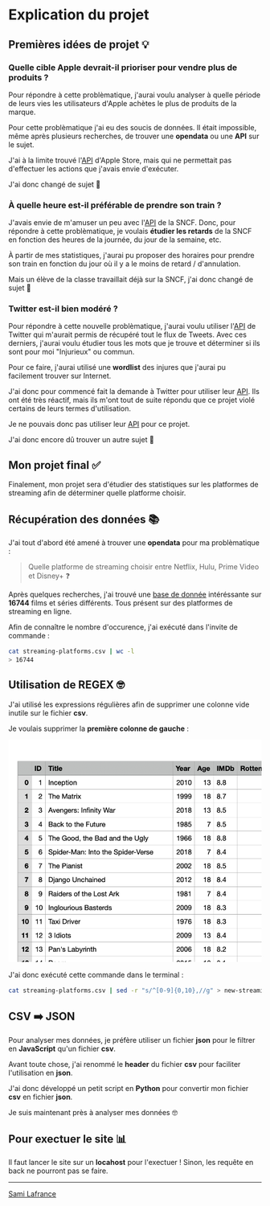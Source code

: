 # Explication du projet

## Premières idées de projet 💡

### Quelle cible Apple devrait-il prioriser pour vendre plus de produits ?

Pour répondre à cette problèmatique, j'aurai voulu analyser à quelle période de leurs vies les utilisateurs d'Apple achètes le plus de produits de la marque.

Pour cette problèmatique j'ai eu des soucis de données. Il était impossible, même après plusieurs recherches, de trouver une **opendata** ou une **API** sur le sujet.

J'ai à la limite trouvé l'[API](https://developer.apple.com/app-store-connect/api/) d'Apple Store, mais qui ne permettait pas d'effectuer les actions que j'avais envie d'exécuter.

J'ai donc changé de sujet 🥲

### À quelle heure est-il préférable de prendre son train ?

J'avais envie de m'amuser un peu avec l'[API](https://www.digital.sncf.com/startup/api) de la SNCF. Donc, pour répondre à cette problèmatique, je voulais **étudier les retards** de la SNCF en fonction des heures de la journée, du jour de la semaine, etc.

À partir de mes statistiques, j'aurai pu proposer des horaires pour prendre son train en fonction du jour où il y a le moins de retard / d'annulation.

Mais un élève de la classe travaillait déjà sur la SNCF, j'ai donc changé de sujet 🤯

### Twitter est-il bien modéré ?

Pour répondre à cette nouvelle problèmatique, j'aurai voulu utiliser l'[API](https://developer.twitter.com/en/docs) de Twitter qui m'aurait permis de récupéré tout le flux de Tweets. Avec ces derniers, j'aurai voulu étudier tous les mots que je trouve et déterminer si ils sont pour moi "Injurieux" ou commun.

Pour ce faire, j'aurai utilisé une **wordlist** des injures que j'aurai pu facilement trouver sur Internet.

J'ai donc pour commencé fait la demande à Twitter pour utiliser leur [API](https://developer.twitter.com/en/docs). Ils ont été très réactif, mais ils m'ont tout de suite répondu que ce projet violé certains de leurs termes d'utilisation.

Je ne pouvais donc pas utiliser leur [API](https://developer.twitter.com/en/docs) pour ce projet.

J'ai donc encore dû trouver un autre sujet 🥲

## Mon projet final ✅

Finalement, mon projet sera d'étudier des statistiques sur les platformes de streaming afin de déterminer quelle platforme choisir.

## Récupération des données 📚

J'ai tout d'abord été amené à trouver une **opendata** pour ma problèmatique :

> Quelle platforme de streaming choisir entre Netflix, Hulu, Prime Video et Disney+ ❓

Après quelques recherches, j'ai trouvé une [base de donnée](https://www.kaggle.com/ruchi798/movies-on-netflix-prime-video-hulu-and-disney) intéréssante sur **16744** films et séries différents. Tous présent sur des platformes de streaming en ligne.

Afin de connaître le nombre d'occurence, j'ai exécuté dans l'invite de commande :

```bash
cat streaming-platforms.csv | wc -l
> 16744
```

## Utilisation de REGEX 🤓

J'ai utilisé les expressions régulières afin de supprimer une colonne vide inutile sur le fichier **csv**.

Je voulais supprimer la **première colonne de gauche** :

![Image du fichier csv](assets/img/screen-csv.png)

J'ai donc exécuté cette commande dans le terminal :

```bash
cat streaming-platforms.csv | sed -r "s/^[0-9]{0,10},//g" > new-streaming-platforms.csv
```

## CSV ➡️ JSON

Pour analyser mes données, je préfère utiliser un fichier **json** pour le filtrer en **JavaScript** qu'un fichier **csv**.

Avant toute chose, j'ai renommé le **header** du fichier **csv** pour faciliter l'utilisation en **json**.

J'ai donc développé un petit script en **Python** pour convertir mon fichier **csv** en fichier **json**.

Je suis maintenant près à analyser mes données 🤓

## Pour exectuer le site 📊

Il faut lancer le site sur un **locahost** pour l'exectuer ! Sinon, les requête en back ne pourront pas se faire.

---

[Sami Lafrance](https://samilafrance.com)